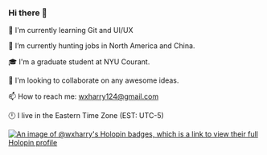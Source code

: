 ### Hi there 👋

🌱 I'm currently learning Git and UI/UX

🔭 I’m currently hunting jobs in North America and China.

🎓 I'm a graduate student at NYU Courant.

👯 I'm looking to collaborate on any awesome ideas.

📫 How to reach me: wxharry124@gmail.com

🕛 I live in the Eastern Time Zone (EST: UTC-5)


[![An image of @wxharry's Holopin badges, which is a link to view their full Holopin profile](https://holopin.me/wxharry)](https://holopin.io/@wxharry)
<!--
**wxharry/wxharry** is a ✨ _special_ ✨ repository because its `README.md` (this file) appears on your GitHub profile.

Here are some ideas to get you started:

- 🔭 I’m currently working on ...
- 🌱 I’m currently learning ...
- 👯 I’m looking to collaborate on ...
- 🤔 I’m looking for help with ...
- 💬 Ask me about ...
- 📫 How to reach me: ...
- 😄 Pronouns: ...
- ⚡ Fun fact: ...
-->
